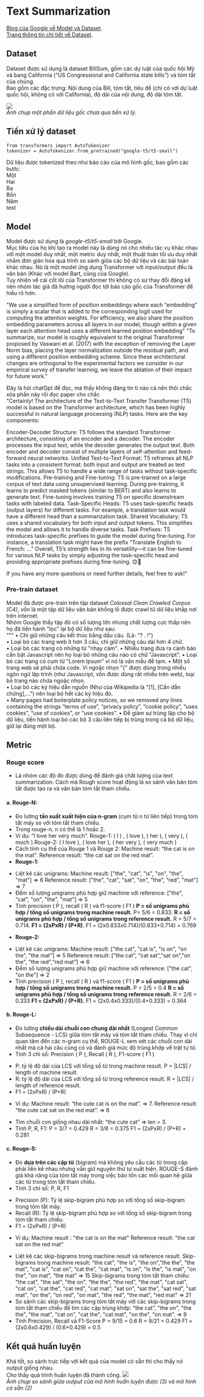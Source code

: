 # Text Summarization
[Blog của Google về Model và Dataset](https://research.google/blog/exploring-transfer-learning-with-t5-the-text-to-text-transfer-transformer/).  
[Trang thông tin chi tiết về Dataset](https://huggingface.co/datasets/billsum).  
## Dataset
Dataset được sử dụng là dataset BillSum, gồm các dự luật của quốc hội Mỹ và bang California (“US Congressional and California state bills”) và tóm tắt của chúng.  
Bao gồm các đặc trưng: Nội dung của Bill, tóm tắt, tiêu đề (chỉ có với dự luật quốc hội, không có với California), độ dài của nội dung, độ dài tóm tắt.  

![](./report_data/BillSumImg.png)  
*Ảnh chụp một phần dữ liệu gốc chưa qua tiền xử lý.*  

## Tiền xử lý dataset  
```
from transformers import AutoTokenizer
tokenizer = AutoTokenizer.from_pretrained("google-t5/t5-small")
```  
Dữ liệu được tokenized theo như báo cáo của mô hình gốc, bao gồm các bước:  
	Một  
	Hai  
	Ba  
	Bốn  
	Năm  
test
## Model  
Model được sử dụng là *google-t5/t5-small* bởi Google.  
Mục tiêu của họ khi tạo ra model này là dùng nó cho nhiều tác vụ khác nhau với một model duy nhất, một metric duy nhất, một thuật toán tối ưu duy nhất nhằm đơn giản hóa quá trình so sánh giữa các bộ dữ liệu và các bài toán khác nhau.
Nó là một model ứng dụng Transformer với input/output đều là văn bản (Khác với model Bart, cũng của Google).  
Tuy nhiên về cái cốt lõi của Transformer thì không có sự thay đổi đáng kể nên nhóm tác giả đã hướng người đọc tới báo cáo gốc của Transformer để hiểu rõ hơn.  
  
"We use a simplified form of position embeddings
where each “embedding” is simply a scalar that is added to the corresponding logit used
for computing the attention weights. For efficiency, we also share the position embedding
parameters across all layers in our model, though within a given layer each attention head
uses a different learned position embedding"
"To summarize, our model is roughly equivalent to the original Transformer proposed by
Vaswani et al. (2017) with the exception of removing the Layer Norm bias, placing the layer
normalization outside the residual path, and using a different position embedding scheme.
Since these architectural changes are orthogonal to the experimental factors we consider in
our empirical survey of transfer learning, we leave the ablation of their impact for future
work."
  
Đây là hỏi chatGpt để đọc, mà thấy không đáng tin tí nào cả nên thôi chắc xóa phần này rồi đọc paper cho chắc  
"Certainly! The architecture of the Text-to-Text Transfer Transformer (T5) model is based on the Transformer architecture, which has been highly successful in natural language processing (NLP) tasks. Here are the key components:

Encoder-Decoder Structure:
T5 follows the standard Transformer architecture, consisting of an encoder and a decoder.
The encoder processes the input text, while the decoder generates the output text.
Both encoder and decoder consist of multiple layers of self-attention and feed-forward neural networks.
Unified Text-to-Text Format:
T5 reframes all NLP tasks into a consistent format: both input and output are treated as text strings.
This allows T5 to handle a wide range of tasks without task-specific modifications.
Pre-training and Fine-tuning:
T5 is pre-trained on a large corpus of text data using unsupervised learning.
During pre-training, it learns to predict masked tokens (similar to BERT) and also learns to generate text.
Fine-tuning involves training T5 on specific downstream tasks with labeled data.
Task-Specific Heads:
T5 uses task-specific heads (output layers) for different tasks.
For example, a translation task would have a different head than a summarization task.
Shared Vocabulary:
T5 uses a shared vocabulary for both input and output tokens.
This simplifies the model and allows it to handle diverse tasks.
Task Prefixes:
T5 introduces task-specific prefixes to guide the model during fine-tuning.
For instance, a translation task might have the prefix “Translate English to French: …”
Overall, T5’s strength lies in its versatility—it can be fine-tuned for various NLP tasks by simply adjusting the task-specific head and providing appropriate prefixes during fine-tuning. 😊🚀

If you have any more questions or need further details, feel free to ask!"
  
  
### Pre-train dataset
Model đã được pre-train trên tập dataset *Colossal Clean Crawled Corpus (C4)*, vốn là một tập dữ liệu văn bản khổng lồ được crawl từ dữ liệu khắp nơi trên internet.  
Nhóm Google thấy tập đó có số lượng lớn nhưng chất lượng cực thấp nên họ đã tiến hành "lọc" lại bộ dữ liệu như sau:  
"""
• Chỉ giữ những câu kết thúc bằng dấu câu. (Là: "? . !")  
• Loại bỏ các trang web ít hơn 3 câu, chỉ giữ những câu dài hơn 4 chữ.  
• Loại bỏ các trang có những từ "nhạy cảm".
• Nhiều trang đưa ra cảnh báo cần bật Javascript nên họ loại bỏ những câu nào có chữ "Javascript".
• Loại bỏ các trang có cụm từ "Lorem Ipsum" vì nó là văn mẫu để tạm.
• Một số trang web sẽ phải chứa code. Vì ngoặc nhọn "{" được dùng trong nhiều ngôn ngữ lập trình (như Javascript, vốn được dùng rất nhiều trên web),  loại bỏ trang nào chứa ngoặc nhọn.  
• Loại bỏ các ký hiệu dẫn nguồn (Như của Wikipedia là "[1], [Cần dẫn chứng],...") nên loại bỏ hết các ký hiệu đó.  
• Many pages had boilerplate policy notices, so we removed any lines containing the
strings “terms of use”, “privacy policy”, “cookie policy”, “uses cookies”, “use of
cookies”, or “use cookies”.
• Để giảm sự trùng lặp cho bộ dữ liệu, tiến hành loại bỏ các bộ 3 câu liên tiếp bị trùng trong cả bộ dữ liệu, giữ lại đúng một bộ.
## Metric  
### Rouge score 
* Là nhóm các độ đo được dùng để đánh giá chất lượng của text summarization. Cách mà Rough score hoạt động là so sánh văn bản tóm tắt được tạo ra và văn bản tóm tắt tham chiếu.
#### a.	Rouge-N: 
-	Đo lường **tần suất xuất hiện của n-gram** (cụm từ n từ liên tiếp) trong tóm tắt máy so với tóm tắt tham chiếu.
-	Trong rouge-n, n có thể là 1 hoặc 2. 
-	Ví dụ: “I love her very much”. Rouge-1: ( I ) , ( love ), ( her ), ( very ), ( much ).Rouge-2: ( I love ), ( love her ), ( her very ), ( very much )
-	Cách tính cụ thể của Rouge 1 và Rouge 2:
Machine result: “the cat is on the mat”. 
Reference result: “the cat sat on the red mat”.
-	**Rouge-1:** 
+ Liệt kê các unigrams:
Machine result: ["the", "cat", "is", "on", "the", "mat"] => 6
Reference result: ["the", "cat", "sat", "on", "the", “red”, "mat"] => 7
+ Đếm số lượng unigrams phù hợp giữ machine với reference:
 	["the", "cat",  "on", "the", "mat"]   => 5
+ Tính precision ( P ), recall ( R ) và f1-score ( F1 )
**P = số unigrams phù hợp / tổng số unigrams trong machine result.** P= 5/6 = 0.833.
**R = số unigrams phù hợp / tổng số unigrams trong reference result.** R = 5/7 = 0.714.
**F1 = (2xPxR) / (P+R)**. F1 = (2x0.833x0.714)/(0.833+0.714) = 0.769
-	**Rouge-2:**
+ Liệt kê các unigrams:
Machine result: ["the cat", "cat is", "is on", "on the", "the mat"] => 5
Reference result: ["the cat", "cat sat","sat on","on the", "the red",“red mat”] => 6
+ Đếm số lượng unigrams phù hợp giữ machine với reference:
 	["the cat", "on the"]   => 2
+ Tính precision ( P ), recall ( R ) và f1-score ( F1 )
**P = số unigrams phù hợp / tổng số unigrams trong machine result.** P = 2/5 = 0.4
**R = số unigrams phù hợp / tổng số unigrams trong reference result.** R = 2/6 = 0.333
**F1 = (2xPxR) / (P+R).** F1 = (2x0.4x0.333)/(0.4+0.333) = 0.364
#### b. Rouge-L:
-	Đo lường **chiều dài chuỗi con chung dài nhất** (Longest Common Subsequence - LCS) giữa tóm tắt máy và tóm tắt tham chiếu. Thay vì chỉ quan tâm đến các n-gram cụ thể, ROUGE-L xem xét các chuỗi con dài nhất mà cả hai câu cùng có và đánh giá mức độ trùng khớp về trật tự từ.
-	Tính 3 chỉ số: Precision ( P ), Recall ( R ), F1-score ( F1 )
+ P: tỷ lệ độ dài của LCS với tổng số từ trong machine result. 
   P = |LCS| / length of machine result.
+ R: tỷ lệ độ dài của LCS với tổng số từ trong reference result.
   R = |LCS| / length of reference result.
+ F1 = (2xPxR) / (P+R)
-	Ví dụ: 
 Machine result: “the cute cat is on the mat”. => 7.
 Reference result: “the cute cat sat on the red mat”. => 8
+ Tìm chuỗi con giống nhau dài nhất: “the cute cat” => len = 3.
+ Tính P, R, F1:
P = 3/7 = 0.429
R = 3/8 = 0.375
F1 = (2xPxR) / (P+R) = 0.281
#### c.	Rouge-S:
-	Đo **dựa trên các cặp từ** (bigram) mà không yêu cầu các từ trong cặp phải liền kề nhau nhưng vẫn giữ nguyên thứ tự xuất hiện. ROUGE-S đánh giá khả năng của tóm tắt máy trong việc bảo tồn các mối quan hệ giữa các từ trong tóm tắt tham chiếu.
-	Tính 3 chỉ số: P, R, F1
+ Precision (P): Tỷ lệ skip-bigram phù hợp so với tổng số skip-bigram trong tóm tắt máy.
+ Recall (R): Tỷ lệ skip-bigram phù hợp so với tổng số skip-bigram trong tóm tắt tham chiếu.
+ F1 = (2xPxR) / (P+R)
-	Ví dụ: Machine result : "the cat is on the mat" Reference result: "the cat sat on the red mat"
+ Liệt kê các skip-bigrams trong machine result và reference result.
Skip-bigrams trong machine result: "the cat", "the is", "the on",”the the”, "the mat", "cat is", "cat on", “cat the”, "cat mat", "is on", “is the”, "is mat", "on the", "on mat", “the mat” => 15
Skip-bigrams trong tóm tắt tham chiếu: "the cat", "the sat", "the on", “the the”, "the red", "the mat", "cat sat", "cat on", “cat the”, "cat red", "cat mat", "sat on", “sat the”, "sat red", "sat mat", "on the", "on red", "on mat", "the red", "the mat", "red mat" => 21
+ So sánh các skip-bigrams trong tóm tắt máy với các skip-bigrams trong tóm tắt tham chiếu để tìm các cặp trùng khớp:
"the cat", "the on", "the the", "the mat", "cat on", "cat the", "cat mat", "on the", "on mat”.  => 9
+ Tính Precision, Recall và F1-Score
P = 9/15 = 0.6
R = 9/21 = 0.429
F1 = (2x0.6x0.429) / (0.6+0.429) = 0.5





## Kết quả huấn luyện  
Khá tốt, so sánh trực tiếp với kết quả của model có sẵn thì cho thấy nó output giống nhau.  
Cho thấy quá trình huấn luyện đã thành công. 
![](./report_data/OutputDemo.png)  
*Ảnh chụp so sánh giữa output của mô hình huấn luyện được (3) và mô hình có sẵn (2)*  

